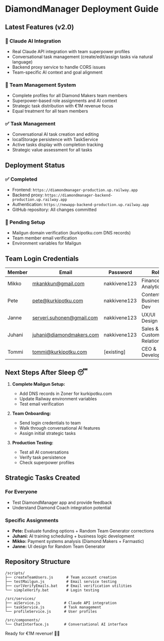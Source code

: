 # DiamondManager Deployment Guide

## Latest Features (v2.0)

### 🤖 Claude AI Integration
- Real Claude API integration with team superpower profiles
- Conversational task management (create/edit/assign tasks via natural language)
- Backend proxy service to handle CORS issues
- Team-specific AI context and goal alignment

### 👥 Team Management System
- Complete profiles for all Diamond Makers team members
- Superpower-based role assignments and AI context
- Strategic task distribution with €1M revenue focus
- Equal treatment for all team members

### ✅ Task Management
- Conversational AI task creation and editing
- localStorage persistence with TaskService
- Active tasks display with completion tracking
- Strategic value assessment for all tasks

## Deployment Status

### ✅ Completed
- Frontend: `https://diamondmanager-production.up.railway.app`
- Backend proxy: `https://diamondmanager-backend-production.up.railway.app`
- Authentication: `https://newapp-backend-production.up.railway.app`
- GitHub repository: All changes committed

### 🔧 Pending Setup
- Mailgun domain verification (kurkipotku.com DNS records)
- Team member email verification
- Environment variables for Mailgun

## Team Login Credentials

| Member | Email | Password | Role |
|--------|-------|----------|------|
| Mikko | mkankkun@gmail.com | nakkivene123 | Finance & Analytics |
| Pete | pete@kurkipotku.com | nakkivene123 | Content & Business Dev |
| Janne | serveri.suhonen@gmail.com | nakkivene123 | UX/UI Design |
| Juhani | juhani@diamondmakers.com | nakkivene123 | Sales & Customer Relations |
| Tommi | tommi@kurkipotku.com | [existing] | CEO & Development |

## Next Steps After Sleep 😴

1. **Complete Mailgun Setup:**
   - Add DNS records in Zoner for kurkipotku.com
   - Update Railway environment variables
   - Test email verification

2. **Team Onboarding:**
   - Send login credentials to team
   - Walk through conversational AI features
   - Assign initial strategic tasks

3. **Production Testing:**
   - Test all AI conversations
   - Verify task persistence
   - Check superpower profiles

## Strategic Tasks Created

### For Everyone
- Test DiamondManager app and provide feedback
- Understand Diamond Coach integration potential

### Specific Assignments
- **Pete:** Evaluate funding options + Random Team Generator corrections
- **Juhani:** AI training scheduling + business logic development
- **Mikko:** Payment systems analysis (Diamond Makers + Farmastic)
- **Janne:** UI design for Random Team Generator

## Repository Structure

```
/scripts/
├── createTeamUsers.js      # Team account creation
├── testMailgun.js          # Email service testing
├── curlVerifyEmails.bat    # Email verification utilities
└── simpleVerify.bat        # Login testing

/src/services/
├── aiService.js           # Claude API integration
├── taskService.js         # Task management
└── profileService.js      # User profiles

/src/components/
└── ChatInterface.js       # Conversational AI interface
```

Ready for €1M revenue! 🚀💎